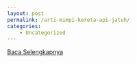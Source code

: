 ```yaml
---
layout: post
permalink: /arti-mimpi-kereta-api-jatuh/
categories:
    - Uncategorized
---
```


[Baca Selengkapnya](/03)